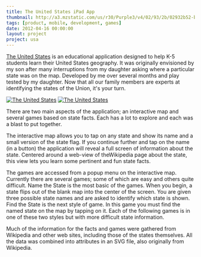 ```yaml
---
title: The United States iPad App
thumbnail: http://a3.mzstatic.com/us/r30/Purple3/v4/02/93/2b/02932b52-b671-9400-177c-4c2ede537434/icon175x175.png
tags: [product, mobile, development, games]
date: 2012-04-16 00:00:00
layout: project
project: usa
---
```

[The United States][3] is an educational application designed to help K-5 students learn their United States geography. It was originally envisioned by my son after many interruptions from my daughter asking where a particular state was on the map. Developed by me over several months and play tested by my daughter. Now that all our family members are experts at identifying the states of the Union, it's your turn.

[![The United States][1]][3]
[![The United States][2]][3]

There are two main aspects of the application; an interactive map and several games based on state facts. Each has a lot to explore and each was a blast to put together. 

The interactive map allows you to tap on any state and show its name and a small version of the state flag. If you continue further and tap on the name (in a button) the application will reveal a full screen of information about the state. Centered around a web-view of theWikipedia page about the state, this view lets you learn some pertinent and fun state facts.

The games are accessed from a popup menu on the interactive map. Currently there are several games; some of which are easy and others quite difficult. Name the State is the most basic of the games. When you begin, a state flips out of the blank map into the center of the screen. You are given three possible state names and are asked to identify which state is shown. Find the State is the next style of game. In this game you must find the named state on the map by tapping on it. Each of the following games is in one of these two styles but with more difficult state information.

Much of the information for the facts and games were gathered from Wikipedia and other web sites, including those of the states themselves. All the data was combined into attributes in an SVG file, also originally from Wikipedia.

  [1]: http://a3.mzstatic.com/us/r30/Purple3/v4/02/93/2b/02932b52-b671-9400-177c-4c2ede537434/icon175x175.png
  [2]: http://goodturn.stephenhouser.com/images/AvailableOnTheAppStore-Small.png
  [3]: http://itunes.apple.com/us/app/the-united-states/id503146680?ls=1&amp;mt=8

<!--
# Redirecting ...
<meta http-equiv="refresh" content="0;url=http://www.stephenhouser.com/products/the-united-states" />
-->
